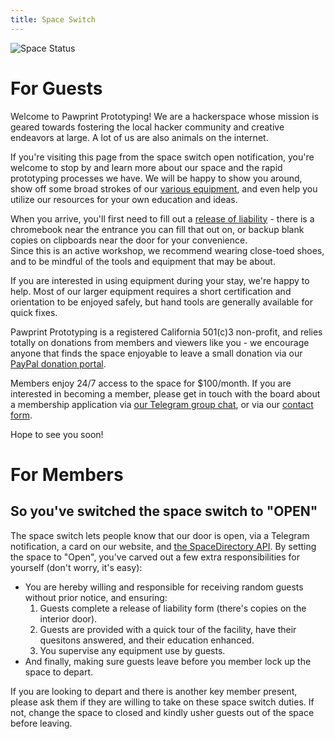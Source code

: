 ```yaml
---
title: Space Switch
---
```


![Space Status](https://spaceapistatusimage.hosted.quelltext.eu/status?url=https%3A%2F%2Fmembers.pawprintprototyping.org%2Fapi%2Fspacedirectory%2F)

# For Guests

Welcome to Pawprint Prototyping!  We are a hackerspace whose mission is geared towards fostering the local hacker community and 
creative endeavors at large. A lot of us are also animals on the internet.

If you're visiting this page from the space switch open notification, you're welcome to
stop by and learn more about our space and the rapid prototyping processes we have.  We will be happy to show you around, show off some broad strokes of our [various equipment](/tools), and even help you utilize our resources for your own education and ideas.

When you arrive, you'll first need to fill out a [release of liability](https://docuseal.pawprint.space/d/giEg27uTJJUqcY) - there 
is a chromebook near the entrance you can fill that out on, or backup blank copies on clipboards near the door for your convenience.  
Since this is an active workshop, we recommend wearing close-toed shoes, and to be mindful of the tools and equipment that may be about.

If you are interested in using equipment during your stay, we're happy to help.  Most of our larger equipment requires a short
certification and orientation to be enjoyed safely, but hand tools are generally available for quick fixes.

Pawprint Prototyping is a registered California 501(c)3 non-profit, and relies totally on donations from members and viewers like 
you - we encourage anyone that finds the space enjoyable to leave a small donation via our [PayPal donation portal](https://www.paypal.com/donate/?hosted_button_id=KHRVZ4QL8BGF8&source=qr).

Members enjoy 24/7 access to the space for $100/month.  If you are interested in becoming a member, please get in touch with the
board about a membership application via [our Telegram group chat](https://t.me/+06eI4qQVzXJjYzAx), or via our [contact form](https://pawprintprototyping.org/contact/).

Hope to see you soon!


# For Members
## So you've switched the space switch to "OPEN"

The space switch lets people know that our door is open, via a Telegram notification, a card on our website, and [the SpaceDirectory API](https://members.pawprintprototyping.org/api/spacedirectory/).
By setting the space to "Open", you've carved out a few extra responsibilities for yourself (don't worry, it's easy):

* You are hereby willing and responsible for receiving random guests without prior notice, and ensuring:
  1. Guests complete a release of liability form (there's copies on the interior door).
  2. Guests are provided with a quick tour of the facility, have their quesitons answered, and their education enhanced.
  3. You supervise any equipment use by guests.
* And finally, making sure guests leave before you member lock up the space to depart.

If you are looking to depart and there is another key member present, please ask them if they are willing to take on
these space switch duties.  If not, change the space to closed and kindly usher guests out of the space before leaving.

